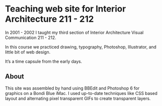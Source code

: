 # Teaching web site for Interior Architecture 211 - 212

In 2001 - 2002 I taught my third section of Interior Architecture Visual Communication 211 - 212.

In this course we practiced drawing, typography, Photoshop, Illustrator, and little bit of web design.

It’s a time capsule from the early days.

## About

This site was assembled by hand using BBEdit and Photoshop 6 for graphics on a Bondi Blue iMac. I used up-to-date techniques like CSS based layout and alternating pixel transparent GIFs to create transparent layers.
